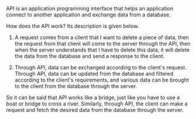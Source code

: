API is an application programming interface that helps an application connect to another application and exchange data from a database.


How does the API work? Its description is given below.

1. A request comes from a client that I want to delete a piece of data, then the request from that client will come to the server through the API, then when the server understands that I have to delete this data, it will delete the data from the database and send a response to the client.

2. Through API, data can be exchanged according to the client's request. Through API, data can be updated from the database and filtered according to the client's requirements, and various data can be brought to the client from the database through the server.


So it can be said that API works like a bridge, just like you have to use a boat or bridge to cross a river. Similarly, through API, the client can make a request and fetch the desired data from the database through the server.
